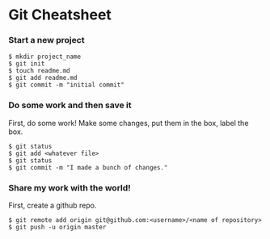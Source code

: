 # Git Cheatsheet

### Start a new project

```shell
$ mkdir project_name
$ git init
$ touch readme.md
$ git add readme.md
$ git commit -m "initial commit"
```

### Do some work and then save it

First, do some work!
Make some changes, put them in the box, label the box.

```shell
$ git status
$ git add <whatever file>
$ git status
$ git commit -m "I made a bunch of changes."
```

### Share my work with the world!

First, create a github repo.

```shell
$ git remote add origin git@github.com:<username>/<name of repository>
$ git push -u origin master